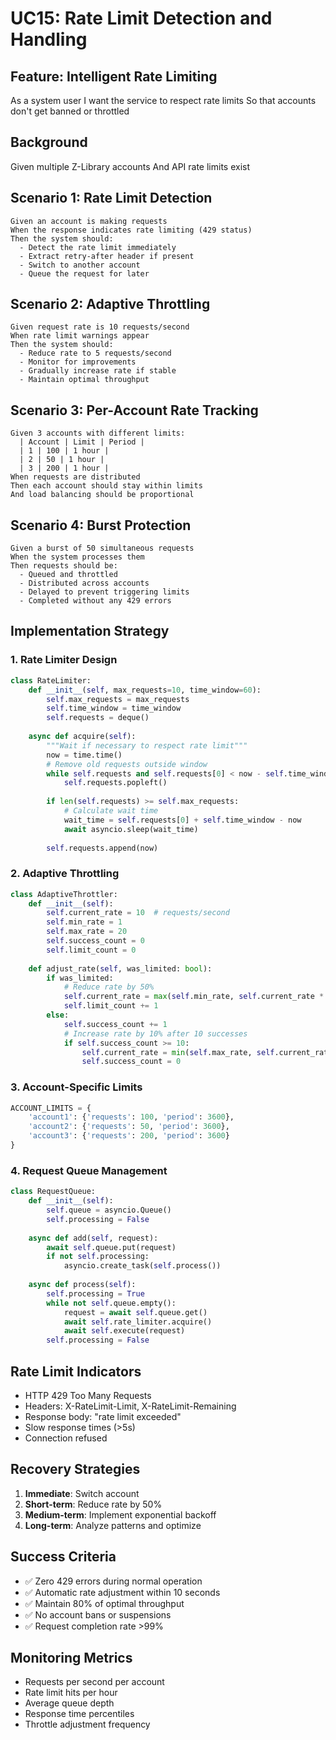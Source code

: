 # UC15: Rate Limit Detection and Handling

## Feature: Intelligent Rate Limiting
As a system user
I want the service to respect rate limits
So that accounts don't get banned or throttled

## Background
Given multiple Z-Library accounts
And API rate limits exist

## Scenario 1: Rate Limit Detection
```gherkin
Given an account is making requests
When the response indicates rate limiting (429 status)
Then the system should:
  - Detect the rate limit immediately
  - Extract retry-after header if present
  - Switch to another account
  - Queue the request for later
```

## Scenario 2: Adaptive Throttling
```gherkin
Given request rate is 10 requests/second
When rate limit warnings appear
Then the system should:
  - Reduce rate to 5 requests/second
  - Monitor for improvements
  - Gradually increase rate if stable
  - Maintain optimal throughput
```

## Scenario 3: Per-Account Rate Tracking
```gherkin
Given 3 accounts with different limits:
  | Account | Limit | Period |
  | 1 | 100 | 1 hour |
  | 2 | 50 | 1 hour |
  | 3 | 200 | 1 hour |
When requests are distributed
Then each account should stay within limits
And load balancing should be proportional
```

## Scenario 4: Burst Protection
```gherkin
Given a burst of 50 simultaneous requests
When the system processes them
Then requests should be:
  - Queued and throttled
  - Distributed across accounts
  - Delayed to prevent triggering limits
  - Completed without any 429 errors
```

## Implementation Strategy

### 1. Rate Limiter Design
```python
class RateLimiter:
    def __init__(self, max_requests=10, time_window=60):
        self.max_requests = max_requests
        self.time_window = time_window
        self.requests = deque()
        
    async def acquire(self):
        """Wait if necessary to respect rate limit"""
        now = time.time()
        # Remove old requests outside window
        while self.requests and self.requests[0] < now - self.time_window:
            self.requests.popleft()
            
        if len(self.requests) >= self.max_requests:
            # Calculate wait time
            wait_time = self.requests[0] + self.time_window - now
            await asyncio.sleep(wait_time)
            
        self.requests.append(now)
```

### 2. Adaptive Throttling
```python
class AdaptiveThrottler:
    def __init__(self):
        self.current_rate = 10  # requests/second
        self.min_rate = 1
        self.max_rate = 20
        self.success_count = 0
        self.limit_count = 0
        
    def adjust_rate(self, was_limited: bool):
        if was_limited:
            # Reduce rate by 50%
            self.current_rate = max(self.min_rate, self.current_rate * 0.5)
            self.limit_count += 1
        else:
            self.success_count += 1
            # Increase rate by 10% after 10 successes
            if self.success_count >= 10:
                self.current_rate = min(self.max_rate, self.current_rate * 1.1)
                self.success_count = 0
```

### 3. Account-Specific Limits
```python
ACCOUNT_LIMITS = {
    'account1': {'requests': 100, 'period': 3600},
    'account2': {'requests': 50, 'period': 3600},
    'account3': {'requests': 200, 'period': 3600}
}
```

### 4. Request Queue Management
```python
class RequestQueue:
    def __init__(self):
        self.queue = asyncio.Queue()
        self.processing = False
        
    async def add(self, request):
        await self.queue.put(request)
        if not self.processing:
            asyncio.create_task(self.process())
            
    async def process(self):
        self.processing = True
        while not self.queue.empty():
            request = await self.queue.get()
            await self.rate_limiter.acquire()
            await self.execute(request)
        self.processing = False
```

## Rate Limit Indicators
- HTTP 429 Too Many Requests
- Headers: X-RateLimit-Limit, X-RateLimit-Remaining
- Response body: "rate limit exceeded"
- Slow response times (>5s)
- Connection refused

## Recovery Strategies
1. **Immediate**: Switch account
2. **Short-term**: Reduce rate by 50%
3. **Medium-term**: Implement exponential backoff
4. **Long-term**: Analyze patterns and optimize

## Success Criteria
- ✅ Zero 429 errors during normal operation
- ✅ Automatic rate adjustment within 10 seconds
- ✅ Maintain 80% of optimal throughput
- ✅ No account bans or suspensions
- ✅ Request completion rate >99%

## Monitoring Metrics
- Requests per second per account
- Rate limit hits per hour
- Average queue depth
- Response time percentiles
- Throttle adjustment frequency